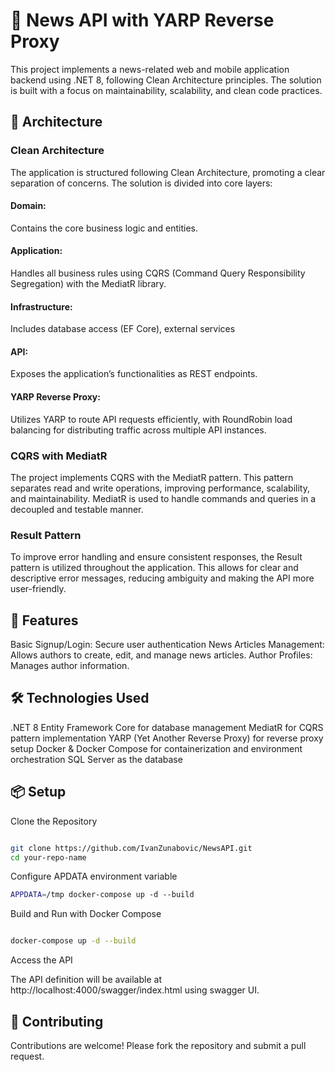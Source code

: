 # 📰 News API with YARP Reverse Proxy

This project implements a news-related web and mobile application backend using .NET 8, following Clean Architecture principles. The solution is built with a focus on maintainability, scalability, and clean code practices.

## 📐 Architecture

### Clean Architecture
The application is structured following Clean Architecture, promoting a clear separation of concerns. The solution is divided into core layers:

#### Domain: 
Contains the core business logic and entities.
#### Application: 
Handles all business rules using CQRS (Command Query Responsibility Segregation) with the MediatR library.
#### Infrastructure: 
Includes database access (EF Core), external services
#### API: 
Exposes the application’s functionalities as REST endpoints.
#### YARP Reverse Proxy: 
Utilizes YARP to route API requests efficiently, with RoundRobin load balancing for distributing traffic across multiple API instances.

### CQRS with MediatR
The project implements CQRS with the MediatR pattern. This pattern separates read and write operations, improving performance, scalability, and maintainability. MediatR is used to handle commands and queries in a decoupled and testable manner.

### Result Pattern
To improve error handling and ensure consistent responses, the Result pattern is utilized throughout the application. This allows for clear and descriptive error messages, reducing ambiguity and making the API more user-friendly.

## 🚀 Features

Basic Signup/Login: Secure user authentication
News Articles Management: Allows authors to create, edit, and manage news articles.
Author Profiles: Manages author information.

## 🛠️ Technologies Used

.NET 8
Entity Framework Core for database management
MediatR for CQRS pattern implementation
YARP (Yet Another Reverse Proxy) for reverse proxy setup
Docker & Docker Compose for containerization and environment orchestration
SQL Server as the database

## 📦 Setup

Clone the Repository

```bash

git clone https://github.com/IvanZunabovic/NewsAPI.git
cd your-repo-name

```

Configure APDATA environment variable

```bash
APPDATA=/tmp docker-compose up -d --build
```

Build and Run with Docker Compose

```bash

docker-compose up -d --build

```
Access the API 

The API definition will be available at http://localhost:4000/swagger/index.html using swagger UI.

## 🤝 Contributing
Contributions are welcome! Please fork the repository and submit a pull request.
